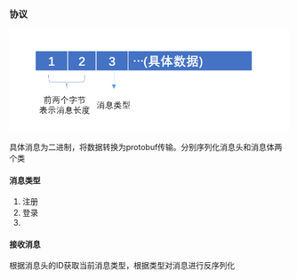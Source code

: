 ### 协议

<img src="%E5%8D%8F%E8%AE%AE%E7%B1%BB%E5%9E%8B.assets/image-20220425171131363.png" alt="image-20220425171131363 " style="zoom:67%;" />

具体消息为二进制，将数据转换为protobuf传输。分别序列化消息头和消息体两个类



#### 消息类型

1. 注册
2. 登录
3. 



#### 接收消息

根据消息头的ID获取当前消息类型，根据类型对消息进行反序列化